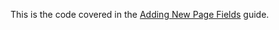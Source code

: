 This is the code covered in the [Adding New Page Fields](https://www.webiny.com/docs/docs/how-to-guides/webiny-applications/page-builder/extend-graphql-api#adding-new-page-fields) guide.
